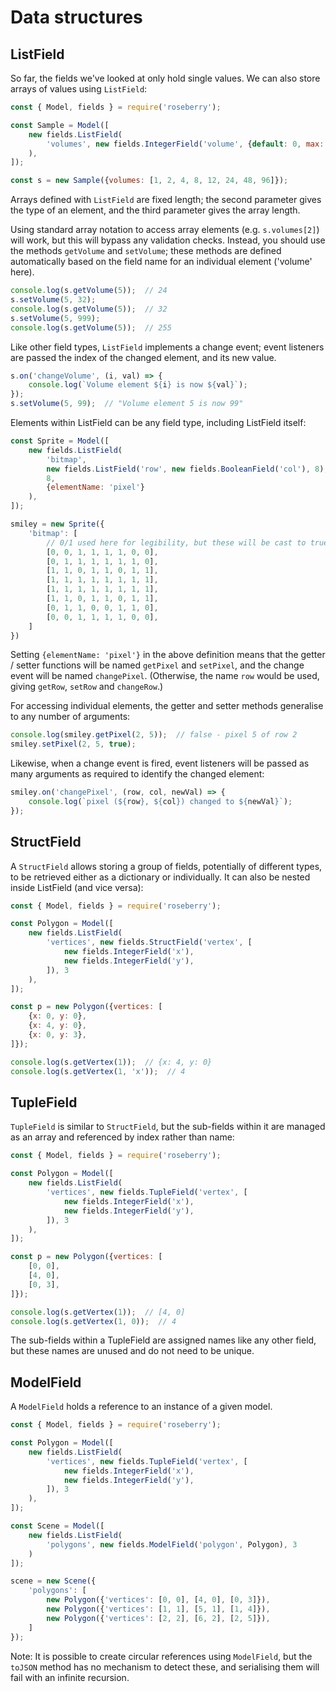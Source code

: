 # Data structures

## ListField

So far, the fields we've looked at only hold single values. We can also store arrays of values using `ListField`:

```javascript
const { Model, fields } = require('roseberry');

const Sample = Model([
    new fields.ListField(
        'volumes', new fields.IntegerField('volume', {default: 0, max: 255}), 8
    ),
]);

const s = new Sample({volumes: [1, 2, 4, 8, 12, 24, 48, 96]});
```

Arrays defined with `ListField` are fixed length; the second parameter gives the type of an element, and the third parameter gives the array length.

Using standard array notation to access array elements (e.g. `s.volumes[2]`) will work, but this will bypass any validation checks. Instead, you should use the methods `getVolume` and `setVolume`; these methods are defined automatically based on the field name for an individual element ('volume' here).

```javascript
console.log(s.getVolume(5));  // 24
s.setVolume(5, 32);
console.log(s.getVolume(5));  // 32
s.setVolume(5, 999);
console.log(s.getVolume(5));  // 255
```

Like other field types, `ListField` implements a change event; event listeners are passed the index of the changed element, and its new value.

```javascript
s.on('changeVolume', (i, val) => {
    console.log(`Volume element ${i} is now ${val}`);
});
s.setVolume(5, 99);  // "Volume element 5 is now 99"
```

Elements within ListField can be any field type, including ListField itself:

```javascript
const Sprite = Model([
    new fields.ListField(
        'bitmap',
        new fields.ListField('row', new fields.BooleanField('col'), 8),
        8,
        {elementName: 'pixel'}
    ),
]);

smiley = new Sprite({
    'bitmap': [
        // 0/1 used here for legibility, but these will be cast to true/false by BooleanField
        [0, 0, 1, 1, 1, 1, 0, 0],
        [0, 1, 1, 1, 1, 1, 1, 0],
        [1, 1, 0, 1, 1, 0, 1, 1],
        [1, 1, 1, 1, 1, 1, 1, 1],
        [1, 1, 1, 1, 1, 1, 1, 1],
        [1, 1, 0, 1, 1, 0, 1, 1],
        [0, 1, 1, 0, 0, 1, 1, 0],
        [0, 0, 1, 1, 1, 1, 0, 0],
    ]
})
```

Setting `{elementName: 'pixel'}` in the above definition means that the getter / setter functions will be named `getPixel` and `setPixel`, and the change event will be named `changePixel`. (Otherwise, the name `row` would be used, giving `getRow`, `setRow` and `changeRow`.)

For accessing individual elements, the getter and setter methods generalise to any number of arguments:

```javascript
console.log(smiley.getPixel(2, 5));  // false - pixel 5 of row 2
smiley.setPixel(2, 5, true);
```

Likewise, when a change event is fired, event listeners will be passed as many arguments as required to identify the changed element:

```javascript
smiley.on('changePixel', (row, col, newVal) => {
    console.log(`pixel (${row}, ${col}) changed to ${newVal}`);
});
```

## StructField

A `StructField` allows storing a group of fields, potentially of different types, to be retrieved either as a dictionary or individually. It can also be nested inside ListField (and vice versa):

```javascript
const { Model, fields } = require('roseberry');

const Polygon = Model([
    new fields.ListField(
        'vertices', new fields.StructField('vertex', [
            new fields.IntegerField('x'),
            new fields.IntegerField('y'),
        ]), 3
    ),
]);

const p = new Polygon({vertices: [
    {x: 0, y: 0},
    {x: 4, y: 0},
    {x: 0, y: 3},
]});

console.log(s.getVertex(1));  // {x: 4, y: 0}
console.log(s.getVertex(1, 'x'));  // 4
```

## TupleField

`TupleField` is similar to `StructField`, but the sub-fields within it are managed as an array and referenced by index rather than name:

```javascript
const { Model, fields } = require('roseberry');

const Polygon = Model([
    new fields.ListField(
        'vertices', new fields.TupleField('vertex', [
            new fields.IntegerField('x'),
            new fields.IntegerField('y'),
        ]), 3
    ),
]);

const p = new Polygon({vertices: [
    [0, 0],
    [4, 0],
    [0, 3],
]});

console.log(s.getVertex(1));  // [4, 0]
console.log(s.getVertex(1, 0));  // 4
```

The sub-fields within a TupleField are assigned names like any other field, but these names are unused and do not need to be unique.

## ModelField

A `ModelField` holds a reference to an instance of a given model.

```javascript
const { Model, fields } = require('roseberry');

const Polygon = Model([
    new fields.ListField(
        'vertices', new fields.TupleField('vertex', [
            new fields.IntegerField('x'),
            new fields.IntegerField('y'),
        ]), 3
    ),
]);

const Scene = Model([
    new fields.ListField(
        'polygons', new fields.ModelField('polygon', Polygon), 3
    )
]);

scene = new Scene({
    'polygons': [
        new Polygon({'vertices': [0, 0], [4, 0], [0, 3]}),
        new Polygon({'vertices': [1, 1], [5, 1], [1, 4]}),
        new Polygon({'vertices': [2, 2], [6, 2], [2, 5]}),
    ]
});
```

Note: It is possible to create circular references using `ModelField`, but the `toJSON` method has no mechanism to detect these, and serialising them will fail with an infinite recursion.
